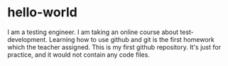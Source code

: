 # hello-world
I am a testing engineer. I am taking an online course about test-development. Learning how to use github and git is the first homework which the teacher assigned.
This is my first github repository. It's just for practice, and it would not contain any code files.
